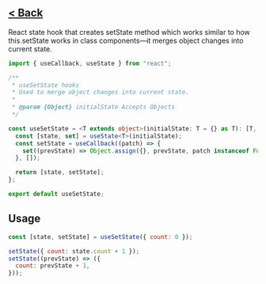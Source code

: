 ## [< Back](../../../../)

React state hook that creates setState method which works similar to how
this.setState works in class components—it merges object changes into
current state.

```ts
import { useCallback, useState } from "react";

/**
 * useSetState hooks
 * Used to merge object changes into current state.
 *
 * @param {Object} initialState Accepts Objects
 */

const useSetState = <T extends object>(initialState: T = {} as T): [T, (patch: Partial<T> | ((prevState: T) => Partial<T>)) => void] => {
  const [state, set] = useState<T>(initialState);
  const setState = useCallback((patch) => {
    set((prevState) => Object.assign({}, prevState, patch instanceof Function ? patch(prevState) : patch));
  }, []);

  return [state, setState];
};

export default useSetState;
```

## Usage

```jsx
const [state, setState] = useSetState({ count: 0 });

setState({ count: state.count + 1 });
setState((prevState) => ({
  count: prevState + 1,
}));
```
